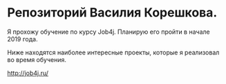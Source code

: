 # Репозиторий Василия Корешкова.

Я прохожу обучение по курсу Job4j. Планирую его пройти в начале 2019 года.

Ниже находятся наиболее интересные проекты, которые я реализовал во время обучения.

http://job4j.ru/